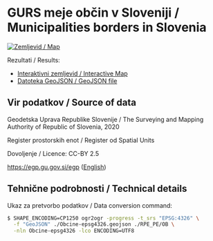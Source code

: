 # GURS meje občin v Sloveniji / Municipalities borders in Slovenia

[![Zemljevid / Map](preview.jpg)](https://umap.openstreetmap.fr/sl/map/obcine-v-sloveniji_440646)

Rezultati / Results:

* [Interaktivni zemljevid / Interactive Map](https://umap.openstreetmap.fr/sl/map/obcine-v-sloveniji_440646)
* [Datoteka GeoJSON / GeoJSON file](Obcine-epsg4326.geojson)

## Vir podatkov / Source of data

Geodetska Uprava Republike Slovenije / The Surveying and Mapping Authority of Republic of Slovenia, 2020

Register prostorskih enot / Register od Spatial Units

Dovoljenje / Licence: CC-BY 2.5

https://egp.gu.gov.si/egp ([English](https://egp.gu.gov.si/egp/?lang=en))

## Tehnične podrobnosti / Technical details

Ukaz za pretvorbo podatkov / Data conversion command:

```bash
$ SHAPE_ENCODING=CP1250 ogr2ogr -progress -t_srs "EPSG:4326" \
  -f "GeoJSON" ./Obcine-epsg4326.geojson ./RPE_PE/OB \
  -nln Obcine-epsg4326 -lco ENCODING=UTF8
```
